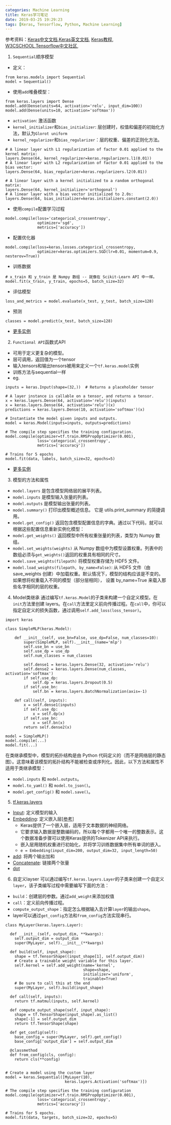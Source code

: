 ```yaml
---
categories: Machine Learning
title: Keras学习笔记
date: 2019-03-25 19:29:23
tags: [Keras, Tensorflow, Python, Machine Learning]
---
```

参考资料：[Keras中文文档](https://keras.io/zh/),[Keras英文文档](https://keras.io/), [Keras教程](https://blog.csdn.net/u014061630/article/details/81086564), [W3CSCHOOL](https://www.w3cschool.cn/tensorflow_python/tensorflow_python-5dym2s6j.html),[Tensorflow中文社区](https://www.tensorflow.org/api_docs/python/tf/keras),

1. `Sequential`顺序模型
- 定义：
```
from keras.models import Sequential
model = Sequential()
```
- 使用`add`堆叠模型：
```
from keras.layers import Dense
model.add(Dense(units=64, activation='relu', input_dim=100))
model.add(Dense(units=10, activation='softmax'))
```
  - `activation`: 激活函数
  - `kernel_initializer`和`bias_initializer`: 层创建时，权值和偏差的初始化方法，默认为`Glorot uniform`
  - `kernel_regularizer`和`bias_regularizer`：层的权重、偏差的正则化方法。
  ```
  # A linear layer with L1 regularization of factor 0.01 applied to the kernel matrix:
  layers.Dense(64, kernel_regularizer=keras.regularizers.l1(0.01))
  # A linear layer with L2 regularization of factor 0.01 applied to the bias vector:
  layers.Dense(64, bias_regularizer=keras.regularizers.l2(0.01))

  # A linear layer with a kernel initialized to a random orthogonal matrix:
  layers.Dense(64, kernel_initializer='orthogonal')
  # A linear layer with a bias vector initialized to 2.0s:
  layers.Dense(64, bias_initializer=keras.initializers.constant(2.0))
  ```

- 使用`compile`配置学习过程
```
model.compile(loss='categorical_crossentropy',
              optimizer='sgd',
              metrics=['accuracy'])
```

- 配置优化器
```
model.compile(loss=keras.losses.categorical_crossentropy,
              optimizer=keras.optimizers.SGD(lr=0.01, momentum=0.9, nesterov=True))
```

- 训练数据
```
# x_train 和 y_train 是 Numpy 数组 -- 就像在 Scikit-Learn API 中一样。
model.fit(x_train, y_train, epochs=5, batch_size=32)
```

- 评估模型
```
loss_and_metrics = model.evaluate(x_test, y_test, batch_size=128)
```

- 预测
```
classes = model.predict(x_test, batch_size=128)
```

- [更多实例](https://keras.io/getting-started/sequential-model-guide/)

2. `Functional API`函数式API
- 可用于定义更复杂的模型。
- 层可调用，返回值为一个tensor
- 输入tensors和输出tensors被用来定义一个`tf.keras.model`实例
- 训练方法与sequential一样
- eg.
```
inputs = keras.Input(shape=(32,))  # Returns a placeholder tensor

# A layer instance is callable on a tensor, and returns a tensor.
x = keras.layers.Dense(64, activation='relu')(inputs)
x = keras.layers.Dense(64, activation='relu')(x)
predictions = keras.layers.Dense(10, activation='softmax')(x)

# Instantiate the model given inputs and outputs.
model = keras.Model(inputs=inputs, outputs=predictions)

# The compile step specifies the training configuration.
model.compile(optimizer=tf.train.RMSPropOptimizer(0.001),
              loss='categorical_crossentropy',
              metrics=['accuracy'])

# Trains for 5 epochs
model.fit(data, labels, batch_size=32, epochs=5)
```
- [更多实例](https://keras.io/zh/getting-started/functional-api-guide/)

3. 模型的方法和属性
- `model.layers` 是包含模型网络层的展平列表。
- `model.inputs` 是模型输入张量的列表。
- `model.outputs` 是模型输出张量的列表。
- `model.summary()` 打印出模型概述信息。 它是 utils.print_summary 的简捷调用。
- `model.get_config()` 返回包含模型配置信息的字典。通过以下代码，就可以根据这些配置信息重新实例化模型：
- `model.get_weights()` 返回模型中所有权重张量的列表，类型为 Numpy 数组。
- `model.set_weights(weights)` 从 Numpy 数组中为模型设置权重。列表中的数组必须与`get_weights()`返回的权重具有相同的尺寸。
- `model.save_weights(filepath)` 将模型权重存储为 HDF5 文件。
- `model.load_weights(filepath, by_name=False)`: 从 HDF5 文件（由 save_weights 创建）中加载权重。默认情况下，模型的结构应该是不变的。 如果想将权重载入不同的模型（部分层相同）， 设置 by_name=True 来载入那些名字相同的层的权重。

4. Model类继承
通过编写`tf.keras.Model`的子类来构建一个自定义模型。在`init`方法里创建 layers。在`call`方法里定义前向传播过程。在`call`中，你可以指定自定义的损失函数，通过调用`self.add_loss(loss_tensor)`。
```
import keras

class SimpleMLP(keras.Model):

    def __init__(self, use_bn=False, use_dp=False, num_classes=10):
        super(SimpleMLP, self).__init__(name='mlp')
        self.use_bn = use_bn
        self.use_dp = use_dp
        self.num_classes = num_classes

        self.dense1 = keras.layers.Dense(32, activation='relu')
        self.dense2 = keras.layers.Dense(num_classes, activation='softmax')
        if self.use_dp:
            self.dp = keras.layers.Dropout(0.5)
        if self.use_bn:
            self.bn = keras.layers.BatchNormalization(axis=-1)

    def call(self, inputs):
        x = self.dense1(inputs)
        if self.use_dp:
            x = self.dp(x)
        if self.use_bn:
            x = self.bn(x)
        return self.dense2(x)

model = SimpleMLP()
model.compile(...)
model.fit(...)
```
在类继承模型中，模型的拓扑结构是由 Python 代码定义的（而不是网络层的静态图）。这意味着该模型的拓扑结构不能被检查或序列化。因此，以下方法和属性不适用于类继承模型：
- `model.inputs` 和 `model.outputs`。
- `model.to_yaml()` 和 `model.to_json()`。
- `model.get_config()` 和 `model.save()`。

5. [tf.keras.layers](https://www.tensorflow.org/api_docs/python/tf/keras/layers)
- [Input](https://www.tensorflow.org/api_docs/python/tf/keras/layers/Input): 定义模型的输入
- [Embedding](https://www.tensorflow.org/api_docs/python/tf/keras/layers/Embedding): 定义嵌入层[[参考](http://frankchen.xyz/2017/12/18/How-to-Use-Word-Embedding-Layers-for-Deep-Learning-with-Keras/)]
  - Keras提供了一个嵌入层，适用于文本数据的神经网络。
  - 它要求输入数据是整数编码的，所以每个字都用一个唯一的整数表示。这个数据准备步骤可以使用Keras提供的Tokenizer API来执行。
  - 嵌入层用随机权重进行初始化，并将学习训练数据集中所有单词的嵌入。
  - `e = Embedding(input_dim=200, output_dim=32, input_length=50)`	
- [add](https://www.tensorflow.org/api_docs/python/tf/keras/layers/add): 将两个输出加和
- [Concatenate](https://www.tensorflow.org/api_docs/python/tf/keras/layers/concatenate): 链接两个张量
- [dot](https://www.programcreek.com/python/example/89694/keras.layers.dot)

6. 自定义layser
可以通过编写`tf.keras.layers.Layer`的子类来创建一个自定义`layer`，该子类编写过程中需要编写下面的方法：
- `build`：创建层的参数。通过`add_weight`来添加权值
- `call`：定义前向传播过程。
- `compute_output_shape`：指定怎么根据输入去计算`layer`的输出`shape`。
- layer可以通过`get_config`方法和`from_config`方法实现串行。
```
class MyLayer(keras.layers.Layer):

  def __init__(self, output_dim, **kwargs):
    self.output_dim = output_dim
    super(MyLayer, self).__init__(**kwargs)

  def build(self, input_shape):
    shape = tf.TensorShape((input_shape[1], self.output_dim))
    # Create a trainable weight variable for this layer.
    self.kernel = self.add_weight(name='kernel',
                                  shape=shape,
                                  initializer='uniform',
                                  trainable=True)
    # Be sure to call this at the end
    super(MyLayer, self).build(input_shape)

  def call(self, inputs):
    return tf.matmul(inputs, self.kernel)

  def compute_output_shape(self, input_shape):
    shape = tf.TensorShape(input_shape).as_list()
    shape[-1] = self.output_dim
    return tf.TensorShape(shape)

  def get_config(self):
    base_config = super(MyLayer, self).get_config()
    base_config['output_dim'] = self.output_dim

  @classmethod
  def from_config(cls, config):
    return cls(**config)


# Create a model using the custom layer
model = keras.Sequential([MyLayer(10),
                          keras.layers.Activation('softmax')])

# The compile step specifies the training configuration
model.compile(optimizer=tf.train.RMSPropOptimizer(0.001),
              loss='categorical_crossentropy',
              metrics=['accuracy'])

# Trains for 5 epochs.
model.fit(data, targets, batch_size=32, epochs=5)
```


